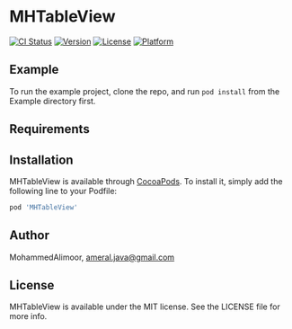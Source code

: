 # MHTableView

[![CI Status](http://img.shields.io/travis/MohammedAlimoor/MHTableView.svg?style=flat)](https://travis-ci.org/MohammedAlimoor/MHTableView)
[![Version](https://img.shields.io/cocoapods/v/MHTableView.svg?style=flat)](http://cocoapods.org/pods/MHTableView)
[![License](https://img.shields.io/cocoapods/l/MHTableView.svg?style=flat)](http://cocoapods.org/pods/MHTableView)
[![Platform](https://img.shields.io/cocoapods/p/MHTableView.svg?style=flat)](http://cocoapods.org/pods/MHTableView)

## Example

To run the example project, clone the repo, and run `pod install` from the Example directory first.

## Requirements

## Installation

MHTableView is available through [CocoaPods](http://cocoapods.org). To install
it, simply add the following line to your Podfile:

```ruby
pod 'MHTableView'
```

## Author

MohammedAlimoor, ameral.java@gmail.com

## License

MHTableView is available under the MIT license. See the LICENSE file for more info.
